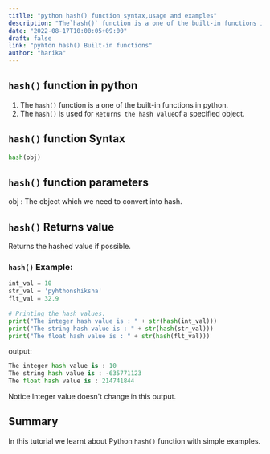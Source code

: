 ```yaml
---
titlle: "python hash() function syntax,usage and examples"
description: "The`hash()` function is a one of the built-in functions in python"
date: "2022-08-17T10:00:05+09:00"
draft: false
link: "pyhton hash() Built-in functions"
author: "harika"
---
```


## `hash()` function in python

1. The `hash()` function is a one of the built-in functions in python.
2. The `hash()` is used for `Returns the hash value`of a specified object.

## `hash()` function Syntax 

```python
hash(obj)
```
## `hash()` function parameters

obj : The object which we need to convert into hash.

## `hash()` Returns value

Returns the hashed value if possible. 

### `hash()` Example:

```python
int_val = 10
str_val = 'pyhthonshiksha'
flt_val = 32.9
 
# Printing the hash values.
print("The integer hash value is : " + str(hash(int_val)))
print("The string hash value is : " + str(hash(str_val)))
print("The float hash value is : " + str(hash(flt_val)))
```
output:

```python
The integer hash value is : 10
The string hash value is : -635771123
The float hash value is : 214741844
```
Notice Integer value doesn't change in this output.

## Summary
In this tutorial we learnt about Python `hash()` function with simple examples.